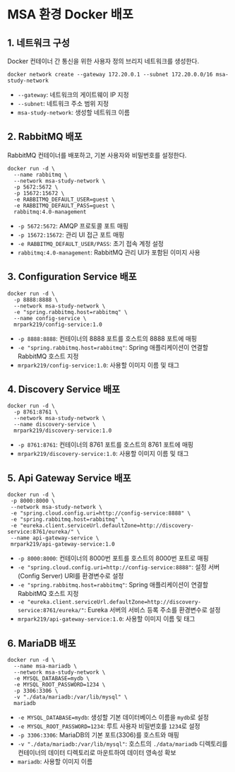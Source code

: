 # MSA 환경 Docker 배포

## 1. 네트워크 구성

Docker 컨테이너 간 통신을 위한 사용자 정의 브리지 네트워크를 생성한다.

```shell
docker network create --gateway 172.20.0.1 --subnet 172.20.0.0/16 msa-study-network
```

- `--gateway`: 네트워크의 게이트웨이 IP 지정
- `--subnet`: 네트워크 주소 범위 지정
- `msa-study-network`: 생성할 네트워크 이름

## 2. RabbitMQ 배포

RabbitMQ 컨테이너를 배포하고, 기본 사용자와 비밀번호를 설정한다.

```shell
docker run -d \
  --name rabbitmq \
  --network msa-study-network \
  -p 5672:5672 \
  -p 15672:15672 \
  -e RABBITMQ_DEFAULT_USER=guest \
  -e RABBITMQ_DEFAULT_PASS=guest \
  rabbitmq:4.0-management
```

- `-p 5672:5672`: AMQP 프로토콜 포트 매핑
- `-p 15672:15672`: 관리 UI 접근 포트 매핑
- `-e RABBITMQ_DEFAULT_USER/PASS`: 초기 접속 계정 설정
- `rabbitmq:4.0-management`: RabbitMQ 관리 UI가 포함된 이미지 사용

## 3. Configuration Service 배포

```shell
docker run -d \
  -p 8888:8888 \
  --network msa-study-network \
  -e "spring.rabbitmq.host=rabbitmq" \
  --name config-service \
  mrpark219/config-service:1.0
```

- `-p 8888:8888`: 컨테이너의 8888 포트를 호스트의 8888 포트에 매핑
- `-e "spring.rabbitmq.host=rabbitmq"`: Spring 애플리케이션이 연결할 RabbitMQ 호스트 지정
- `mrpark219/config-service:1.0`: 사용할 이미지 이름 및 태그

## 4. Discovery Service 배포

```shell
docker run -d \
  -p 8761:8761 \
  --network msa-study-network \
  --name discovery-service \
  mrpark219/discovery-service:1.0
```

- `-p 8761:8761`: 컨테이너의 8761 포트를 호스트의 8761 포트에 매핑
- `mrpark219/discovery-service:1.0`: 사용할 이미지 이름 및 태그

## 5. Api Gateway Service 배포

```shell
docker run -d \
 -p 8000:8000 \
 --network msa-study-network \
 -e "spring.cloud.config.uri=http://config-service:8888" \
 -e "spring.rabbitmq.host=rabbitmq" \
 -e "eureka.client.serviceUrl.defaultZone=http://discovery-service:8761/eureka/" \
 --name api-gateway-service \
 mrpark219/api-gateway-service:1.0
```

- `-p 8000:8000`: 컨테이너의 8000번 포트를 호스트의 8000번 포트로 매핑
- `-e "spring.cloud.config.uri=http://config-service:8888"`: 설정 서버(Config Server) URI를 환경변수로 설정
- `-e "spring.rabbitmq.host=rabbitmq"`: Spring 애플리케이션이 연결할 RabbitMQ 호스트 지정
- `-e "eureka.client.serviceUrl.defaultZone=http://discovery-service:8761/eureka/"`: Eureka 서버의 서비스 등록 주소를 환경변수로 설정
- `mrpark219/api-gateway-service:1.0`: 사용할 이미지 이름 및 태그

## 6. MariaDB 배포

```shell
docker run -d \
  --name msa-mariadb \
  --network msa-study-network \
  -e MYSQL_DATABASE=mydb \
  -e MYSQL_ROOT_PASSWORD=1234 \
  -p 3306:3306 \
  -v "./data/mariadb:/var/lib/mysql" \
  mariadb
```

- `-e MYSQL_DATABASE=mydb`: 생성할 기본 데이터베이스 이름을 `mydb`로 설정
- `-e MYSQL_ROOT_PASSWORD=1234`: 루트 사용자 비밀번호를 `1234`로 설정
- `-p 3306:3306`: MariaDB의 기본 포트(3306)를 호스트와 매핑
- `-v "./data/mariadb:/var/lib/mysql"`: 호스트의 `./data/mariadb` 디렉토리를 컨테이너의 데이터 디렉토리로 마운트하여 데이터 영속성 확보
- `mariadb`: 사용할 이미지 이름